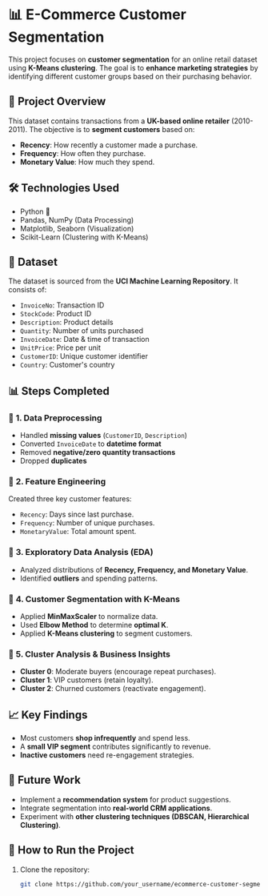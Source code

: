 # 📊 E-Commerce Customer Segmentation

This project focuses on **customer segmentation** for an online retail dataset using **K-Means clustering**. The goal is to **enhance marketing strategies** by identifying different customer groups based on their purchasing behavior.

## 📌 **Project Overview**
This dataset contains transactions from a **UK-based online retailer** (2010-2011). The objective is to **segment customers** based on:
- **Recency**: How recently a customer made a purchase.
- **Frequency**: How often they purchase.
- **Monetary Value**: How much they spend.

## 🛠️ **Technologies Used**
- Python 🐍
- Pandas, NumPy (Data Processing)
- Matplotlib, Seaborn (Visualization)
- Scikit-Learn (Clustering with K-Means)

## 📂 **Dataset**
The dataset is sourced from the **UCI Machine Learning Repository**. It consists of:
- `InvoiceNo`: Transaction ID
- `StockCode`: Product ID
- `Description`: Product details
- `Quantity`: Number of units purchased
- `InvoiceDate`: Date & time of transaction
- `UnitPrice`: Price per unit
- `CustomerID`: Unique customer identifier
- `Country`: Customer's country

## 📊 **Steps Completed**
### 🔹 **1. Data Preprocessing**
- Handled **missing values** (`CustomerID`, `Description`)
- Converted `InvoiceDate` to **datetime format**
- Removed **negative/zero quantity transactions**
- Dropped **duplicates**

### 🔹 **2. Feature Engineering**
Created three key customer features:
- `Recency`: Days since last purchase.
- `Frequency`: Number of unique purchases.
- `MonetaryValue`: Total amount spent.

### 🔹 **3. Exploratory Data Analysis (EDA)**
- Analyzed distributions of **Recency, Frequency, and Monetary Value**.
- Identified **outliers** and spending patterns.

### 🔹 **4. Customer Segmentation with K-Means**
- Applied **MinMaxScaler** to normalize data.
- Used **Elbow Method** to determine **optimal K**.
- Applied **K-Means clustering** to segment customers.

### 🔹 **5. Cluster Analysis & Business Insights**
- **Cluster 0**: Moderate buyers (encourage repeat purchases).
- **Cluster 1**: VIP customers (retain loyalty).
- **Cluster 2**: Churned customers (reactivate engagement).

## 📈 **Key Findings**
- Most customers **shop infrequently** and spend less.
- A **small VIP segment** contributes significantly to revenue.
- **Inactive customers** need re-engagement strategies.

## 🎯 **Future Work**
- Implement a **recommendation system** for product suggestions.
- Integrate segmentation into **real-world CRM applications**.
- Experiment with **other clustering techniques (DBSCAN, Hierarchical Clustering)**.

## 🚀 **How to Run the Project**
1. Clone the repository:
   ```bash
   git clone https://github.com/your_username/ecommerce-customer-segmentation.git
